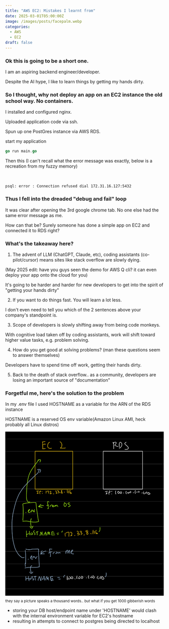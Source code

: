 ```yaml
---
title: "AWS EC2: Mistakes I learnt from"
date: 2025-03-01T05:00:00Z
image: /images/posts/facepalm.webp
categories:
  - AWS
  - EC2
draft: false
---
```


### Ok this is going to be a short one.

I am an aspiring backend engineer/developer.

Despite the AI hype, I like to learn things by getting my hands dirty.

### So I thought, why not deploy an app on an EC2 instance the old school way. No containers.

I installed and configured nginx.

Uploaded application code via ssh.

Spun up one PostGres instance via AWS RDS.

start my application

```go
go run main.go
```

Then this (I can't recall what the error message was exactly, below is a recreation from my fuzzy memory)

```console


psql: error : Connection refused dial 172.31.16.127:5432
```

### Thus I fell into the dreaded "debug and fail" loop

It was clear after opening the 3rd google chrome tab. No one else had the same error message as me.

How can that be? Surely someone has done a simple app on EC2 and connected it to RDS right?

### What's the takeaway here?

1. The advent of LLM (ChatGPT, Claude, etc), coding assistants (co-pilot/cursor) means sites like stack overflow are slowly dying.

(May 2025 edit: have you guys seen the demo for AWS Q cli? it can even deploy your app onto the cloud for you)

It's going to be harder and harder for new developers to get into the spirit of "getting your hands dirty"

2. If you want to do things fast. You will learn a lot less.

I don't even need to tell you which of the 2 sentences above your company's standpoint is.

3. Scope of developers is slowly shifting away from being code monkeys.

With cognitive load taken off by coding assistants, work will shift toward higher value tasks, e.g. problem solving.

4. How do you get good at solving problems? (man these questions seem to answer themselves)

Developers have to spend time off work, getting their hands dirty.

5. Back to the death of stack overflow.. as a community, developers are losing an important source of "documentation"

### Forgetful me, here's the solution to the problem

In my .env file I used HOSTNAME as a variable for the ARN of the RDS instance

HOSTNAME is a reserved OS env variable(Amazon Linux AMI, heck probably all Linux distros)

![picture describing how environment variables got the better of me](./a_thousand_words.jpeg)<sub>they say a picture speaks a thousand words.. but what if you get 1000 gibberish words</sub>

- storing your DB host/endpoint name under 'HOSTNAME' would clash with the internal environment variable for EC2's hostname
- resulting in attempts to connect to postgres being directed to localhost

